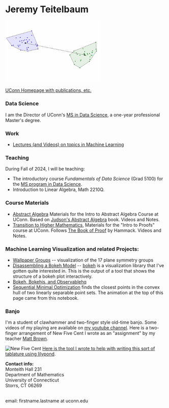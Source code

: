 # Jeremy Teitelbaum

<img src='./smo.gif' width='300'>

[UConn Homepage with publications, etc.](https://teitelbaum.math.uconn.edu)

### Data Science

I am the Director of UConn's [MS in Data Science](https://masters.datascience.uconn.edu), a one-year professional Master's degree.

### Work

- [Lectures (and Videos) on topics in Machine Learning](ML.html)

### Teaching

During Fall of 2024, I will be teaching:

- The introductory course _Fundamentals of Data Science_ (Grad 5100) for the [MS program in Data Science](https://masters.datascience.uconn.edu).
- Introduction to Linear Algebra, Math 2210Q.

### Course Materials

- [Abstract Algebra](https://jeremy9959.net/2021-Fall-3230-Math) Materials for the Intro to Abstract Algebra Course at UConn. Based on [Judson's Abstract Algebra](http://abstract.ups.edu/) book. Videos and Notes.
- [Transition to Higher Mathematics](https://jeremy9959.net/2020-Fall-2710W-Math), Materials for the "Intro to Proofs" course at UConn. Follows [The Book of Proof](https://www.people.vcu.edu/~rhammack/BookOfProof/) by Hammack. Videos and Notes.

### Machine Learning Visualization and related Projects:

- [Wallpaper Groups](https://observablehq.com/@jeremy9959/the-plane-symmetry-groups/2) -- visualization of the 17 plane symmetry groups
- [Disassembling a Bokeh Model](./structure_graph.html) -- [bokeh](http://bokeh.pydata.org) is a visualization
  library that I've gotten quite interested in. This is the output of a tool that shows the structure of
  a bokeh plot interactively.
- [Bokeh, Bokehjs, and Observablehq](https://towardsdatascience.com/bokeh-bokehjs-and-observablehq-6ddf0c5ffe8a)
- [Sequential Minimal Optimization](https://observablehq.com/@jeremy9959/smo-algorithm) finds the closest
  points in the convex hull of two linearly separable point sets. The animation at the top of this page
  came from this notebook.

### Banjo

I'm a student of clawhammer and two-finger style old-time banjo. Some videos of my playing are available on [my youtube channel](https://www.youtube.com/channel/UCA1BW10SyK-G2AJlajKY99w). Here is a two-finger arrangement of New Five Cent
I wrote as an "assignment" by my teacher [Matt Brown](https://twofingerbanjo.com).

![New Five Cent](http://jeremy9959.net/BanjoTab/NFC.png)
[Here is the tool I wrote to help with writing this sort of tablature using lilypond](https://jeremy9959.net/BanjoTab).

<!---
[![Jeremy's GitHub stats](https://github-readme-stats.vercel.app/api?username=jeremy9959)](https://github.com/anuraghazra/github-readme-stats)
--->

**Contact info:**<br>
Monteith Hall 231<br>
Department of Mathematics<br>
University of Connecticut<br>
Storrs, CT 06269<br>
<br>

email: firstname.lastname at uconn.edu<br>

